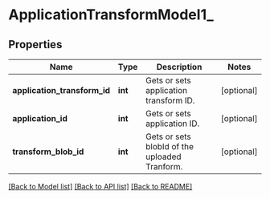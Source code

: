 # ApplicationTransformModel1_

## Properties
Name | Type | Description | Notes
------------ | ------------- | ------------- | -------------
**application_transform_id** | **int** | Gets or sets application transform ID. | [optional] 
**application_id** | **int** | Gets or sets application ID. | [optional] 
**transform_blob_id** | **int** | Gets or sets blobId of the uploaded Tranform. | [optional] 

[[Back to Model list]](../README.md#documentation-for-models) [[Back to API list]](../README.md#documentation-for-api-endpoints) [[Back to README]](../README.md)


